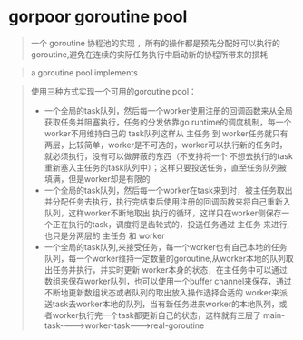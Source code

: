 # gorpoor goroutine pool

>  一个 goroutine 协程池的实现 ，所有的操作都是预先分配好可以执行的goroutine,避免在连续的实际任务执行中启动新的协程所带来的损耗

>  a goroutine pool implements

>  使用三种方式实现一个可用的goroutine pool：
>  * 一个全局的task队列，然后每一个worker使用注册的回调函数来从全局获取任务并阻塞执行，任务的分发依靠go runtime的调度机制，每一个worker不用维持自己的
>  task队列这样从 主任务 到 worker任务就只有两层，比较简单，worker是不可选的，worker可以执行新的任务时，就必须执行，没有可以做屏蔽的东西（不支持将一个
>  不想去执行的task重新塞入主任务的task队列中）；这样只要投送任务，直至任务队列被填满，但是worker却是有限的
>  * 一个全局的task队列，然后每一个worker在task来到时，被主任务取出并分配任务去执行，执行完结束后使用注册的回调函数来将自己重新入队列，这样worker不断地取出
>  执行的循环，这样只在worker侧保存一个正在执行的task，调度将是齿轮式的，投送任务通过 主任务 来进行,也只是分两层的 主任务 和 worker
>  * 一个全局的task队列,来接受任务，每一个worker也有自己本地的任务队列，每一个worker维持一定数量的goroutine,从worker本地的队列取出任务并执行，并实时更新
>  worker本身的状态，在主任务中可以通过数组来保存worker队列，也可以使用一个buffer channel来保存，通过不断地更新数组状态或者队列的取出放入操作选择合适的
>  worker来派送task去worker本地的队列，当有新任务进来worker的本地队列，或者worker执行完一个task都更新自己的状态，这样就有三层了
>  main-task---->worker-task--->real-goroutine
